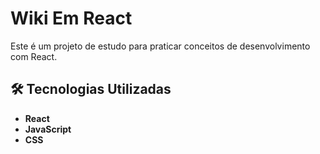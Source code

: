 # Wiki Em React

Este é um projeto de estudo para praticar conceitos de desenvolvimento com React.

## 🛠 Tecnologias Utilizadas

- **React** 
- **JavaScript**
- **CSS**
